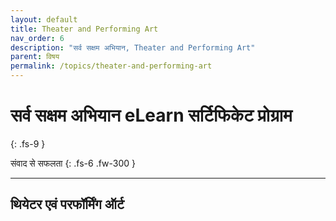 ```yaml
---
layout: default
title: Theater and Performing Art
nav_order: 6
description: "सर्व सक्षम अभियान, Theater and Performing Art"
parent: विषय
permalink: /topics/theater-and-performing-art
---
```


# सर्व सक्षम अभियान eLearn सर्टिफिकेट प्रोग्राम
{: .fs-9 }

संवाद से सफलता
{: .fs-6 .fw-300 }

---

## थियेटर एवं परफॉर्मिंग ऑर्ट
